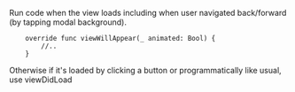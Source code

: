 
Run code when the view loads including when user navigated back/forward (by tapping modal background). 
```
    override func viewWillAppear(_ animated: Bool) {
        //..
    }
```

Otherwise if it's loaded by clicking a button or programmatically like usual, use viewDidLoad